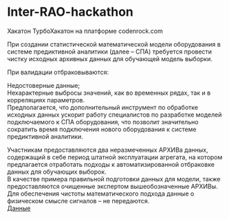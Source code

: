 # Inter-RAO-hackathon
Хакатон ТурбоХакатон на платформе codenrock.com

При создании статистической математической модели оборудования в системе предиктивной аналитики (далее – СПА) требуется провести чистку исходных архивных данных для обучающей модель выборки. 

При валидации отбраковываются:

Недостоверные данные;  
Нехарактерные выбросы значений, как во временных рядах, так и в корреляциях параметров.  
Предполагается, что дополнительный инструмент по обработке исходных данных ускорит работу специалистов по разработке моделей подключаемого к СПА оборудования, что позволит значительно сократить время подключения нового оборудования к системе предиктивной аналитики.

Участникам предоставляются два неразмеченных АРХИВа данных, содержащий в себе период штатной эксплуатации агрегата, на котором предлагается отработать подходы к автоматизированной отбраковке данных для обучающих выборок.  
В качестве примера правильной подготовки данных для модели, также предоставляются очищенные экспертом вышеобозначенные АРХИВы.  
Для обеспечения чистоты математического подхода данные о физическом смысле сигналов – не передаются.  
[Данные](https://drive.google.com/drive/folders/1Tt9AQMcu7MNO5WWjxbOHYVWJUmFSTyoA?usp=sharing)
